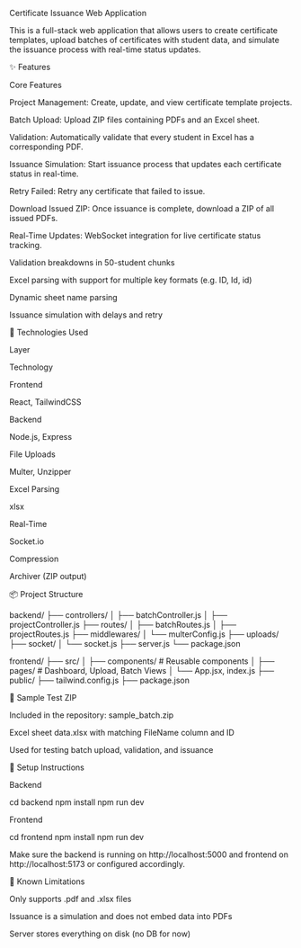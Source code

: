 Certificate Issuance Web Application

This is a full-stack web application that allows users to create certificate templates, upload batches of certificates with student data, and simulate the issuance process with real-time status updates.

✨ Features

Core Features

Project Management: Create, update, and view certificate template projects.

Batch Upload: Upload ZIP files containing PDFs and an Excel sheet.

Validation: Automatically validate that every student in Excel has a corresponding PDF.

Issuance Simulation: Start issuance process that updates each certificate status in real-time.

Retry Failed: Retry any certificate that failed to issue.

Download Issued ZIP: Once issuance is complete, download a ZIP of all issued PDFs.

Real-Time Updates: WebSocket integration for live certificate status tracking.

Validation breakdowns in 50-student chunks

Excel parsing with support for multiple key formats (e.g. ID, Id, id)

Dynamic sheet name parsing

Issuance simulation with delays and retry

🚀 Technologies Used

Layer

Technology

Frontend

React, TailwindCSS

Backend

Node.js, Express

File Uploads

Multer, Unzipper

Excel Parsing

xlsx

Real-Time

Socket.io

Compression

Archiver (ZIP output)

📦 Project Structure

backend/
├── controllers/
│   ├── batchController.js
│   ├── projectController.js
├── routes/
│   ├── batchRoutes.js
│   ├── projectRoutes.js
├── middlewares/
│   └── multerConfig.js
├── uploads/
├── socket/
│   └── socket.js
├── server.js
└── package.json

frontend/
├── src/
│   ├── components/         # Reusable components
│   ├── pages/              # Dashboard, Upload, Batch Views
│   └── App.jsx, index.js
├── public/
├── tailwind.config.js
├── package.json

📆 Sample Test ZIP

Included in the repository: sample_batch.zip


Excel sheet data.xlsx with matching FileName column and ID

Used for testing batch upload, validation, and issuance

🔧 Setup Instructions

Backend

cd backend
npm install
npm run dev

Frontend

cd frontend
npm install
npm run dev

Make sure the backend is running on http://localhost:5000 and frontend on http://localhost:5173 or configured accordingly.

🚫 Known Limitations

Only supports .pdf and .xlsx files

Issuance is a simulation and does not embed data into PDFs

Server stores everything on disk (no DB for now)
